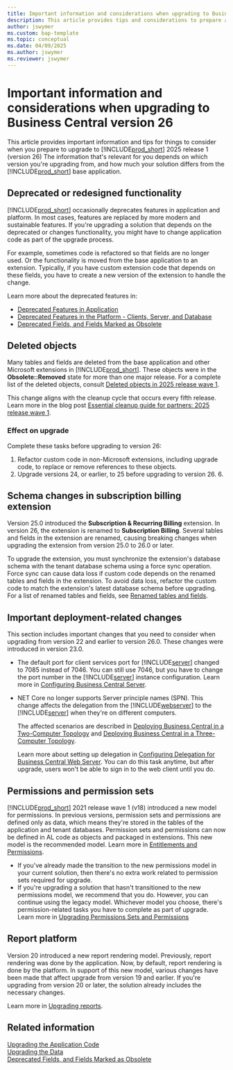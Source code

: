 ```yaml
---
title: Important information and considerations when upgrading to Business Central
description: This article provides tips and considerations to prepare a solution when you're planning to upgrade to Business Central 2025 release wave 1 and later.
author: jswymer
ms.custom: bap-template
ms.topic: conceptual
ms.date: 04/09/2025
ms.author: jswymer
ms.reviewer: jswymer
---
```

# Important information and considerations when upgrading to Business Central version 26

This article provides important information and tips for things to consider when you prepare to upgrade to [!INCLUDE[prod_short](../developer/includes/prod_short.md)] 2025 release 1 (version 26) The information that's relevant for you depends on which version you're upgrading from, and how much your solution differs from the [!INCLUDE[prod_short](../developer/includes/prod_short.md)] base application.

## Deprecated or redesigned functionality

[!INCLUDE[prod_short](../developer/includes/prod_short.md)] occasionally deprecates features in application and platform. In most cases, features are replaced by more modern and sustainable features. If you're upgrading a solution that depends on the deprecated or changes functionality, you might have to change application code as part of the upgrade process. 

For example, sometimes code is refactored so that fields are no longer used. Or the functionality is moved from the base application to an extension. Typically, if you have custom extension code that depends on these fields, you have to create a new version of the extension to handle the change.

Learn more about the deprecated features in:

- [Deprecated Features in Application](deprecated-features-w1.md)
- [Deprecated Features in the Platform - Clients, Server, and Database](deprecated-features-platform.md)
- [Deprecated Fields, and Fields Marked as Obsolete](deprecated-fields.md)

## Deleted objects

Many tables and fields are deleted from the base application and other Microsoft extensions in [!INCLUDE[prod_short](../developer/includes/prod_short.md)]. These objects were in the **Obsolete::Removed** state for more than one major release. For a complete list of the deleted objects, consult [Deleted objects in 2025 release wave 1](deleted-objects-25w1.md).  

This change aligns with the cleanup cycle that occurs every fifth release. Learn more in the blog post [Essential cleanup guide for partners: 2025 release wave 1](https://www.microsoft.com/en-us/dynamics-365/blog/it-professional/2025/02/06/essential-clean-up-guide-for-partners-2025-release-wave-1/).

### Effect on upgrade

Complete these tasks before upgrading to version 26:  

1. Refactor custom code in non-Microsoft extensions, including upgrade code, to replace or remove references to these objects.  
2. Upgrade versions 24, or earlier, to 25 before upgrading to version 26.  6.  

## Schema changes in subscription billing extension

Version 25.0 introduced the **Subscription & Recurring Billing** extension. In version 26, the extension is renamed to **Subscription Billing**. Several tables and fields in the extension are renamed, causing breaking changes when upgrading the extension from version 25.0 to 26.0 or later.

To upgrade the extension, you must synchronize the extension's database schema with the tenant database schema using a force sync operation. Force sync can cause data loss if custom code depends on the renamed tables and fields in the extension. To avoid data loss, refactor the custom code to match the extension's latest database schema before upgrading. For a list of renamed tables and fields, see [Renamed tables and fields](known-issues.md#renamed-tables-and-fields-in-susbscription-billing-extension-cause-synch-errors-on-upgrade).

## Important deployment-related changes

This section includes important changes that you need to consider when upgrading from version 22 and earlier to version 26.0. These changes were introduced in version 23.0.

- The default port for client services port for [!INCLUDE[server](../developer/includes/server.md)] changed to 7085 instead of 7046. You can still use 7046, but you have to change the port number in the [!INCLUDE[server](../developer/includes/server.md)] instance configuration. Learn more in [Configuring Business Central Server](../administration/configure-server-instance.md).
- NET Core no longer supports Server principle names (SPN). This change affects the delegation from the [!INCLUDE[webserver](../developer/includes/webserver.md)] to the [!INCLUDE[server](../developer/includes/server.md)] when they're on different computers.

  The affected scenarios are described in [Deploying Business Central in a Two-Computer Topology](../deployment/deploy-two-computer-environment.md) and [Deploying Business Central in a Three-Computer Topology](../deployment/deploy-three-computer-environment.md).

  Learn more about setting up delegation in [Configuring Delegation for Business Central Web Server](../deployment/configure-delegation-web-server.md). You can do this task anytime, but after upgrade, users won't be able to sign in to the web client until you do.

## Permissions and permission sets

[!INCLUDE[prod_short](../developer/includes/prod_short.md)] 2021 release wave 1 (v18) introduced a new model for permissions. In previous versions, permission sets and permissions are defined only as data, which means they're stored in the tables of the application and tenant databases. Permission sets and permissions can now be defined in AL code as objects and packaged in extensions. This new model is the recommended model. Learn more in [Entitlements and Permissions](../developer/devenv-entitlements-and-permissionsets-overview.md).

- If you've already made the transition to the new permissions model in your current solution, then there's no extra work related to permission sets required for upgrade.
- If you're upgrading a solution that hasn't transitioned to the new permissions model, we recommend that you do. However, you can continue using the legacy model. Whichever model you choose, there's permission-related tasks you have to complete as part of upgrade. Learn more in [Upgrading Permissions Sets and Permissions](upgrade-permissions.md)

## Report platform

Version 20 introduced a new report rendering model. Previously, report rendering was done by the application. Now, by default, report rendering is done by the platform. In support of this new model, various changes have been made that affect upgrade from version 19 and earlier. If you're upgrading from version 20 or later, the solution already includes the necessary changes.

Learn more in [Upgrading reports](upgrade-reports.md).


## Related information  

[Upgrading the Application Code](Upgrading-the-Application-Code.md)  
[Upgrading the Data](Upgrading-the-Data.md)  
[Deprecated Fields, and Fields Marked as Obsolete](deprecated-fields.md)  
